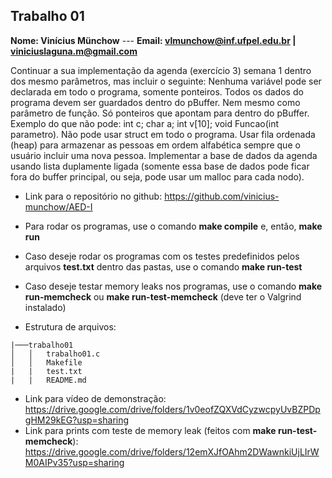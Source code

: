 ## Trabalho 01

**Nome: Vinícius Münchow** ---
**Email: vlmunchow@inf.ufpel.edu.br | viniciuslaguna.m@gmail.com**

Continuar a sua implementação da agenda (exercício 3) semana 1 dentro dos mesmo parâmetros, mas incluir o seguinte: Nenhuma variável pode ser declarada em todo o programa, somente ponteiros. Todos os dados do programa devem ser guardados dentro do pBuffer. Nem mesmo como parâmetro de função. Só ponteiros que apontam para dentro do pBuffer. Exemplo do que não pode: int c; char a; int v[10];  void Funcao(int parametro). Não pode usar struct em todo o programa. Usar fila ordenada (heap) para armazenar as pessoas em ordem alfabética sempre que o usuário incluir uma nova pessoa. Implementar a base de dados da agenda usando lista duplamente ligada (somente essa base de dados pode ficar fora do buffer principal, ou seja, pode usar um malloc para cada nodo).

- Link para o repositório no github: https://github.com/vinicius-munchow/AED-I
- Para rodar os programas, use o comando **make compile** e, então, **make run**
- Caso deseje rodar os programas com os testes predefinidos pelos arquivos **test.txt** dentro das pastas, use o comando **make run-test**
- Caso deseje testar memory leaks nos programas, use o comando **make run-memcheck** ou **make run-test-memcheck** (deve ter o Valgrind instalado)

- Estrutura de arquivos:

```
|───trabalho01
│   │   trabalho01.c
│   │   Makefile
|   |   test.txt
|   |   README.md

```

- Link para vídeo de demonstração: https://drive.google.com/drive/folders/1v0eofZQXVdCyzwcpyUvBZPDpgHM29kEG?usp=sharing
- Link para prints com teste de memory leak (feitos com **make run-test-memcheck**): https://drive.google.com/drive/folders/12emXJfOAhm2DWawnkiUjLIrWM0AIPv35?usp=sharing